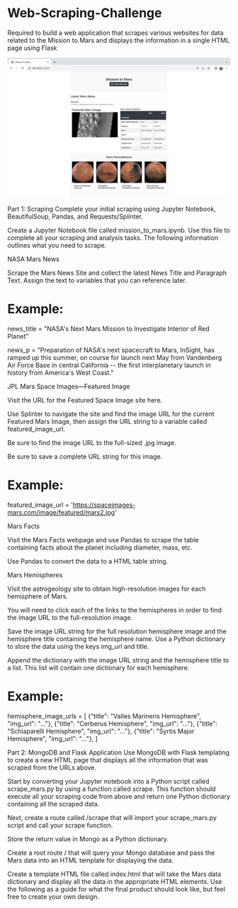 # Web-Scraping-Challenge
Required to build a web application that scrapes various websites for data related to the Mission to Mars and displays the information in a single HTML page using Flask

![alt text](https://github.com/fbrowther/Web-Scraping-Challenge/blob/main/Deployed%20Webscraping%20App%20Page.png)

Part  1: Scraping
Complete your initial scraping using Jupyter Notebook, BeautifulSoup, Pandas, and Requests/Splinter.

Create a Jupyter Notebook file called mission_to_mars.ipynb. Use this file to complete all your scraping and analysis tasks. The following information outlines what you need to scrape.


NASA Mars News

Scrape the Mars News Site and collect the latest News Title and Paragraph Text. Assign the text to variables that you can reference later.


# Example:
news_title = "NASA's Next Mars Mission to Investigate Interior of Red Planet"

news_p = "Preparation of NASA's next spacecraft to Mars, InSight, has ramped up this summer, on course for launch next May from Vandenberg Air Force Base in central California -- the first interplanetary launch in history from America's West Coast."



JPL Mars Space Images—Featured Image


Visit the URL for the Featured Space Image site here.


Use Splinter to navigate the site and find the image URL for the current Featured Mars Image, then assign the URL string to a variable called featured_image_url.


Be sure to find the image URL to the full-sized .jpg image.


Be sure to save a complete URL string for this image.



# Example:
featured_image_url = 'https://spaceimages-mars.com/image/featured/mars2.jpg'



Mars Facts


Visit the Mars Facts webpage and use Pandas to scrape the table containing facts about the planet including diameter, mass, etc.


Use Pandas to convert the data to a HTML table string.



Mars Hemispheres


Visit the astrogeology site to obtain high-resolution images for each hemisphere of Mars.


You will need to click each of the links to the hemispheres in order to find the image URL to the full-resolution image.


Save the image URL string for the full resolution hemisphere image and the hemisphere title containing the hemisphere name. Use a Python dictionary to store the data using the keys img_url and title.


Append the dictionary with the image URL string and the hemisphere title to a list. This list will contain one dictionary for each hemisphere.



# Example:
hemisphere_image_urls = [
    {"title": "Valles Marineris Hemisphere", "img_url": "..."},
    {"title": "Cerberus Hemisphere", "img_url": "..."},
    {"title": "Schiaparelli Hemisphere", "img_url": "..."},
    {"title": "Syrtis Major Hemisphere", "img_url": "..."},
]




Part 2: MongoDB and Flask Application
Use MongoDB with Flask templating to create a new HTML page that displays all the information that was scraped from the URLs above.


Start by converting your Jupyter notebook into a Python script called scrape_mars.py by using a function called scrape. This function should  execute all your scraping code from above and return one Python dictionary containing all the scraped data.


Next, create a route called /scrape that will import your scrape_mars.py script and call your scrape function.

Store the return value in Mongo as a Python dictionary.



Create a root route / that will query your Mongo database and pass the Mars data into an HTML template for displaying the data.


Create a template HTML file called index.html that will take the Mars data dictionary and display all the data in the appropriate HTML elements. Use the following as a guide for what the final product should look like, but feel free to create your own design.


